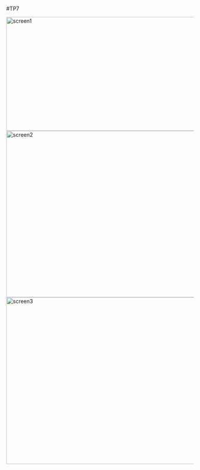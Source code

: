 #TP7

<img width="584" height="305" alt="screen1" src="https://github.com/user-attachments/assets/5f7a7012-33bc-462e-bb35-710972277f22" />

<img width="620" height="446" alt="screen2" src="https://github.com/user-attachments/assets/639cd9a9-2ea8-490e-8525-e83f78c073e8" />

<img width="619" height="447" alt="screen3" src="https://github.com/user-attachments/assets/d9cd8f54-a861-4682-9f83-37e9d99825d2" />
